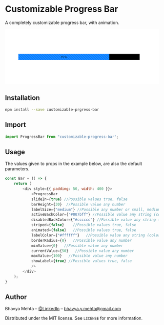 # Customizable Progress Bar

A completely customizable progress bar, with animation.

![Example progress bar image](images/example1.png)

## Installation

```sh
npm install --save customizable-prgress-bar
```

## Import

```JavaScript
import ProgressBar from "customizable-progress-bar";
```

## Usage

The values given to props in the example below, are also the default parameters.

```JavaScript
const Bar = () => {
    return (
        <div style={{ padding: 50, width: 400 }}>
            <ProgressBar
            slideIn={true} //Possible values true, false
            barHeight={30}  //Possible value any number
            labelSize={"medium"} //Possible any number or small, medium, large, x-large, xx-large ...
            activeBackColor={"#007bff"} //Possible value any string (color code)
            disabledBackColor={"#cccccc"} //Possible value any string (color code)
            striped={false}    //Possible values true, false
            animated={false}   //Possible values true, false
            labelColor={"#ffffff"}   //Possible value any string (color code)
            borderRadius={0}   //Possible value any number
            minValue={0}   //Possible value any number
            currentValue={50}   //Possible value any number
            maxValue={100}   //Possible value any number
            showLabel={true} //Possible values true, false
            />
        </div>
    );
}
```

## Author

Bhavya Mehta – [@LinkedIn](https://www.linkedin.com/in/bhavya-y-mehta/) – bhavya.y.mehta@gmail.com

Distributed under the MIT license. See `LICENSE` for more information.
